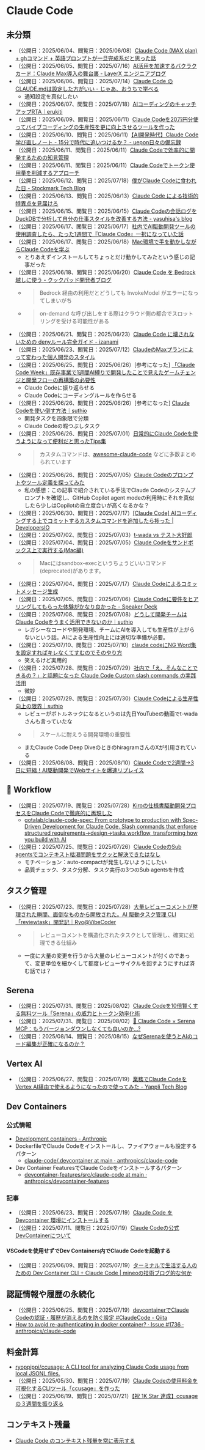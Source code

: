 # Claude Code

## 未分類
- （公開日：2025/06/04、閲覧日：2025/06/08）[Claude Code \(MAX plan\) \+ ghコマンド \+ 英語プロンプトが一旦完成系だと思った話](https://zenn.dev/engine0606/articles/9201ff4c3e837d)
- （公開日：2025/06/05、閲覧日：2025/07/16）[AI活用を加速するバクラクカード：Claude Max導入の舞台裏 \- LayerX エンジニアブログ](https://tech.layerx.co.jp/entry/2025/06/05/161631)
- （公開日：2025/06/06、閲覧日：2025/07/14）[Claude Code の CLAUDE\.mdは設定した方がいい \- じゃあ、おうちで学べる](https://syu-m-5151.hatenablog.com/entry/2025/06/06/190847)
    - 通知設定を真似したい
- （公開日：2025/06/07、閲覧日：2025/07/18）[AIコーディングのキャッチアップRTA｜erukiti](https://note.com/erukiti/n/nec669ebc6439)
- （公開日：2025/06/09、閲覧日：2025/06/11）[Claude Codeを20万円分使ってバイブコーディングの生産性を更に向上させるツールを作った](https://zenn.dev/aktriver/articles/2025-06-claude-code-200k-vibe-coding)
- （公開日：2025/06/10、閲覧日：2025/06/11）[【AI開発時代】Claude Code学び直しノート \- 15分で時代に追いつけるか？ \- uepon日々の備忘録](https://uepon.hatenadiary.com/entry/2025/06/10/134022)
- （公開日：2025/06/11、閲覧日：2025/06/11）[Claude Codeで効率的に開発するための知見管理](https://zenn.dev/driller/articles/2a23ef94f1d603)
- （公開日：2025/06/11、閲覧日：2025/06/11）[Claude Codeでトークン使用量を削減するアプローチ](https://zenn.dev/driller/articles/ff6a50ae228b2b)
- （公開日：2025/06/12、閲覧日：2025/07/18）[僕がClaude Codeに食われた日 \- Stockmark Tech Blog](https://stockmark-tech.hatenablog.com/entry/2025/06/12/091850)
- （公開日：2025/06/13、閲覧日：2025/06/13）[Claude Code による技術的特異点を見届けろ](https://zenn.dev/mizchi/articles/claude-code-singularity-point)
- （公開日：2025/06/15、閲覧日：2025/06/15）[Claude Codeの会話ログをDuckDBで分析して自分の仕事スタイルを改善する方法 \- yasuhisa's blog](https://www.yasuhisay.info/entry/2025/06/15/162704#google_vignette)
- （公開日：2025/06/17、閲覧日：2025/06/17）[社内でAI駆動開発ツールの使用調査したら、たった1週間で『Claude Code』一択になっていた話](https://zenn.dev/explaza/articles/f62e704e73d3ff)
- （公開日：2025/06/17、閲覧日：2025/06/18）[Mac環境で手を動かしながらClaude Codeを学ぶ](https://zenn.dev/fendo181/articles/1c859828fa2e17)
    - とりあえずインストールしてちょっとだけ動かしてみたという感じの記事だった
- （公開日：2025/06/18、閲覧日：2025/06/20）[Claude Code を Bedrock 越しに使う \- クックパッド開発者ブログ](https://techlife.cookpad.com/entry/claude-code-bedrock-2025)
    - > Bedrock 経由の利用だとどうしても InvokeModel がエラーになってしまいがち
    - > on-demand な呼び出しをする際はクラウド側の都合でスロットリングを受ける可能性がある
- （公開日：2025/06/21、閲覧日：2025/06/23）[Claude Code に壊されないための denyルール完全ガイド \- izanami](https://izanami.dev/post/d6f25eec-71aa-4746-8c0d-80c67a1459be)
- （公開日：2025/06/23、閲覧日：2025/07/12）[ClaudeのMaxプランによって変わった個人開発のスタイル](https://zenn.dev/ryosuke_horie/articles/24768b727ff27c)
- （公開日：2025/06/25、閲覧日：2025/06/26）[参考になった] [「Claude Code Week」既存事業で1週間AI縛りで開発したことで見えたゲームチェンジと開発フローの再構築の必要性](https://zenn.dev/loglass/articles/b286b1e8f0947b)
    - Claude Codeに振り返らせる
    - Claude Codeにコーディングルールを作らせる
- （公開日：2025/06/26、閲覧日：2025/06/26）[参考になった] [Claude Codeを使い倒す方法｜suthio](https://note.com/suthio/n/n71c111ddd183)
    - 開発タスクを四象限で分類
    - Claude Codeの暇つぶしタスク
- （公開日：2025/06/26、閲覧日：2025/07/01）[日常的にClaude Codeを使うようになって便利だと思ったTips集](https://zenn.dev/yareyare/articles/99f176a8b1c3a9)
    - > カスタムコマンドは、[awesome-claude-code](https://github.com/hesreallyhim/awesome-claude-code) などに多数まとめられています
- （公開日：2025/06/26、閲覧日：2025/07/05）[Claude Codeのプロンプトやツール定義を探ってみた](https://tosi-tech.net/2025/06/claude-code-prompts-and-tools/)
    - 私の感想：この記事で紹介されている手法でClaude Codeのシステムプロンプトを確認し、GitHub Copilot agent modeの利用時にそれを真似したら少しはCopilotの自立度合いが高くなるかな？
- （公開日：2025/06/30、閲覧日：2025/07/17）[\[Claude Code\] AIコーディングする上でコミットするカスタムコマンドを追加したら捗った \| DevelopersIO](https://dev.classmethod.jp/articles/claude-code-custom-slash-command-smart-commit/)
- （公開日：2025/07/02、閲覧日：2025/07/03）[t\-wada vs テスト大好郎](https://blog.lai.so/t-wada-vs-tesuto-daisuki-rou/)
- （公開日：2025/07/04、閲覧日：2025/07/05）[Claude Codeをサンドボックス上で実行する\(Mac編\)](https://zenn.dev/todesking/articles/claude-code-with-sandbox-exec)
    - > Macにはsandbox-execというちょうどいいコマンド(deprecated)があります。
- （公開日：2025/07/04、閲覧日：2025/07/17）[Claude Codeによるコミットメッセージ生成](https://zenn.dev/7shi/articles/20250704-auto-commit)
- （公開日：2025/07/05、閲覧日：2025/07/06）[Claude Codeに要件をヒアリングしてもらった体験がかなり良かった \- Speaker Deck](https://speakerdeck.com/ryuki0947/the-experience-of-having-claude-code-gather-requirements-was-quite-good)
- （公開日：2025/07/08、閲覧日：2025/07/08）[どうして開発チームはClaude Codeをうまく活用できないのか｜suthio](https://note.com/suthio/n/nb0c1d5cb1aea)
    - レガシーなコードや開発環境、チームにAIを導入しても生産性が上がらないという話。AIによる生産性向上には適切な準備が必要。
- （公開日：2025/07/10、閲覧日：2025/07/10）[claude codeにNG Word集を設定すればキレなくてすむのでそのやり方](https://zenn.dev/sesere/articles/e3d5695e0a7d14)
    - 笑えるけど実用的
- （公開日：2025/07/28、閲覧日：2025/07/29）[社内で「え、そんなことできるの？」と話題になった Claude Code Custom slash commands の実践活用](https://zenn.dev/hacobu/articles/d4a194b95aacd5)
    - 微妙
- （公開日：2025/07/29、閲覧日：2025/07/30）[Claude Codeによる生産性向上の限界｜suthio](https://note.com/suthio/n/n45a179642d7d)
    - レビューがボトルネックになるというのは先日YouTubeの動画でt-wadaさんも言っていたな
    - > スケールに耐えうる開発環境の重要性
    - またClaude Code Deep DiveのときのhiragramさんのXが引用されている
- （公開日：2025/08/08、閲覧日：2025/08/10）[Claude Codeで2週間→3日に短縮！AI駆動開発でWebサイトを爆速リプレイス](https://zenn.dev/sakupanda/articles/bfc84e54f97504)


## 📝 Workflow
- （公開日：2025/07/19、閲覧日：2025/07/28）[Kiroの仕様書駆動開発プロセスをClaude Codeで徹底的に再現した](https://zenn.dev/gotalab/articles/3db0621ce3d6d2)
    - [gotalab/claude\-code\-spec: From prototype to production with Spec\-Driven Development for Claude Code\. Slash commands that enforce structured requirements→design→tasks workflow, transforming how you build with AI](https://github.com/gotalab/claude-code-spec)
- （公開日：2025/07/25、閲覧日：2025/07/26）[Claude CodeのSub agentsでコンテキスト枯渇問題をサクッと解決できたはなし](https://zenn.dev/tacoms/articles/552140c84aaefa)
    - モチベーション：auto-compactが発生しないようにしたい
    - 品質チェック、タスク分解、タスク実行の3つのSub agentsを作成


## タスク管理
- （公開日：2025/07/23、閲覧日：2025/07/28）[大量レビューコメントが整理された瞬間、面倒なものから開放された。AI 駆動タスク管理 CLI「reviewtask」開発記｜Ryo@VibeCoder](https://note.com/biwakonbu/n/nd4e6307eae61)
    - > レビューコメントを構造化されたタスクとして管理し、確実に処理できる仕組み
    - 一度に大量の変更を行うから大量のレビューコメントが付くのであって、変更単位を細かくして都度レビューサイクルを回すようにすれば済む話では？


## Serena
- （公開日：2025/07/31、閲覧日：2025/08/02）[Claude Codeを10倍賢くする無料ツール「Serena」の威力とトークン効率化術](https://zenn.dev/sc30gsw/articles/ff81891959aaef)
- （公開日：2025/07/31、閲覧日：2025/08/02）[🚀 Claude Code × Serena MCP：もうバージョンダウンしなくても良いのか\.\.\.?](https://zenn.dev/studio/articles/431afa748fbed1)
- （公開日：2025/08/14、閲覧日：2025/08/15）[なぜSerenaを使うとAIのコード編集が正確になるのか？](https://zenn.dev/aki_think/articles/c4f5b2a75ff4d4)


## Vertex AI
- （公開日：2025/06/27、閲覧日：2025/07/19）[業務でClaude CodeをVertex AI経由で使えるようになったので使ってみた \- Yappli Tech Blog](https://tech.yappli.io/entry/claude_code_vertex_ai)


## Dev Containers
### 公式情報
- [Development containers \- Anthropic](https://docs.anthropic.com/en/docs/claude-code/devcontainer)
- DockerfileでClaude Codeをインストールし、ファイアウォールも設定するパターン
    - [claude\-code/\.devcontainer at main · anthropics/claude\-code](https://github.com/anthropics/claude-code/tree/main/.devcontainer)
- Dev Container FeaturesでClaude Codeをインストールするパターン
    - [devcontainer\-features/src/claude\-code at main · anthropics/devcontainer\-features](https://github.com/anthropics/devcontainer-features/tree/main/src/claude-code)

### 記事
- （公開日：2025/06/23、閲覧日：2025/07/19）[Claude Code を Devcontainer 環境にインストールする](https://zenn.dev/microcms/articles/7034374cddcef1)
- （公開日：2025/07/11、閲覧日：2025/07/19）[Claude Codeの公式DevContainerについて](https://zenn.dev/mixi/articles/c2a11b1765b149)

#### VSCodeを使用せずでDev Containers内でClaude Codeを起動する
- （公開日：2025/06/09、閲覧日：2025/07/19）[ターミナルで生活する人のための Dev Container CLI \+ Claude Code \| mineoの技術ブログ的な何か](https://mineo-engine.com/posts/20250609-devcontaner-and-claude-code/)


## 認証情報や履歴の永続化
- （公開日：2025/06/25、閲覧日：2025/07/19）[devcontainerでClaude Codeの認証・履歴が消えるのを防ぐ設定 \#ClaudeCode \- Qiita](https://qiita.com/huton338/items/7685556744c7bbe34a6a)
- [How to avoid re\-authenticating in docker container? · Issue \#1736 · anthropics/claude\-code](https://github.com/anthropics/claude-code/issues/1736)


## 料金計算
- [ryoppippi/ccusage: A CLI tool for analyzing Claude Code usage from local JSONL files\.](https://github.com/ryoppippi/ccusage/tree/main)
- （公開日：2025/05/30、閲覧日：2025/07/19）[Claude Codeの使用料金を可視化するCLIツール「ccusage」を作った](https://zenn.dev/ryoppippi/articles/6c9a8fe6629cd6)
- （公開日：2025/06/19、閲覧日：2025/07/21）[【祝 1K Star 達成】ccusageの３週間を振り返る](https://zenn.dev/ryoppippi/articles/aad087994f26a7)


## コンテキスト残量
- [Claude Code のコンテキスト残量を常に表示する](https://zenn.dev/pnd/articles/claude-code-statusline)
